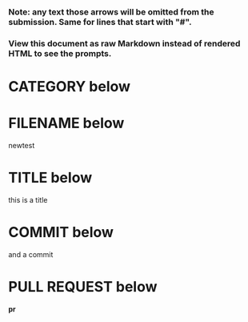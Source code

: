 ### Note: any text <!-- inside --> those arrows will be omitted from the submission. Same for lines that start with "#". 
### View this document as raw Markdown instead of rendered HTML to see the prompts.
<!-- Where should your addition be located within the keyset repository?
This line should be in the format of a path.
For example,
library/fiction/classics
or
science/biology/datasets
(An empty line will add the file to the root of the KeySet which is not normally recommended.) -->
# CATEGORY below


<!-- Provide a name for the keyset file that is about to be created (no file extension, just the name) -->
# FILENAME below
newtest

<!-- Briefly describe the files you're submitting (preferably <50 characters). -->
# TITLE below
this is a title

<!-- An empty commit message will abort the submission.
Describe the files in more detail. -->
# COMMIT below
and a commit

<!-- If you will be submitting a pull request, explain why these files should be added
to the desired repository -->
# PULL REQUEST below
**pr**
